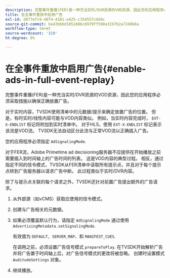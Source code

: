 ```yaml
---
description: 完整事件重播(FER)是一种充当实时/DVR资源的VOD资源，因此您的应用程序必须采取措施以确保正确放置广告。
title: 在全事件重放中启用广告
exl-id: d6f7efc9-48f4-4101-a425-c354557cdd4c
source-git-commit: be43bbbd1051886c8979ff590a3197b2a7249b6a
workflow-type: tm+mt
source-wordcount: '319'
ht-degree: 0%

---
```


# 在全事件重放中启用广告{#enable-ads-in-full-event-replay}

完整事件重播(FER)是一种充当实时/DVR资源的VOD资源，因此您的应用程序必须采取措施以确保正确放置广告。

对于实时内容，TVSDK使用清单中的元数据/提示来确定放置广告的位置。 但是，有时实时/线性内容可能与VOD内容类似。 例如，当实时内容完成时， `EXT-X-ENDLIST` 标记将附加到实时清单中。 对于HLS，使用 `EXT-X-ENDLIST` 标记表示该流是VOD流。 TVSDK无法自动区分此流与正常VOD流以正确插入广告。

您的应用程序必须指定 `AdSignalingMode`.

对于FER流，Adobe Primetime ad decisioning服务器不应提供在开始播放之前需要插入到时间轴上的广告时间的列表。 这是VOD内容的典型过程。 相反，通过指定不同的信令模式，TVSDK从FER清单中读取所有提示点，并且对于每个提示点转到广告服务器以请求广告中断。 此过程类似于实时/DVR内容。

除了与提示点关联的每个请求之外，TVSDK还针对前置广告提出额外的广告请求。

1. 从外部源（如vCMS）获取应使用的信令模式。
1. 创建与广告相关的元数据。
1. 如果必须覆盖默认行为，请指定 `AdSignalingMode` 通过使用 `AdvertisingMetadata.setSignalingMode`.

   有效值为 `DEFAULT, SERVER_MAP`、和 `MANIFEST_CUES`.

   在调用之前，必须设置广告信号模式 `prepareToPlay`. 在TVSDK开始解析广告并将广告置于时间轴上后，对广告信号模式的更改将被忽略。 创建时设置模式 `AuditudeSettings` 对象。

1. 继续播放。

<!--<a id="example_3567B4A0D53E4DA99C10C13244454026"></a>-->

